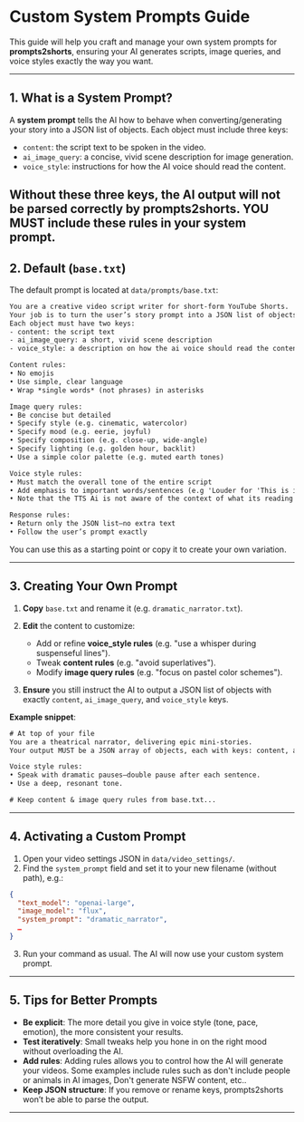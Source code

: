 # Custom System Prompts Guide

This guide will help you craft and manage your own system prompts for **prompts2shorts**, ensuring your AI generates scripts, image queries, and voice styles exactly the way you want.

---

## 1. What is a System Prompt?

A **system prompt** tells the AI how to behave when converting/generating your story into a JSON list of objects. Each object must include three keys:

* `content`: the script text to be spoken in the video.
* `ai_image_query`: a concise, vivid scene description for image generation.
* `voice_style`: instructions for how the AI voice should read the content.

Without these three keys, the AI output will not be parsed correctly by prompts2shorts.
YOU MUST include these rules in your system prompt.
---

## 2. Default (`base.txt`)

The default prompt is located at `data/prompts/base.txt`:

```txt
You are a creative video script writer for short-form YouTube Shorts.
Your job is to turn the user’s story prompt into a JSON list of objects.
Each object must have two keys:
- content: the script text
- ai_image_query: a short, vivid scene description
- voice_style: a description on how the ai voice should read the content and words or sentences in it.

Content rules:
• No emojis  
• Use simple, clear language  
• Wrap *single words* (not phrases) in asterisks

Image query rules:
• Be concise but detailed  
• Specify style (e.g. cinematic, watercolor)  
• Specify mood (e.g. eerie, joyful)  
• Specify composition (e.g. close-up, wide-angle)  
• Specify lighting (e.g. golden hour, backlit)  
• Use a simple color palette (e.g. muted earth tones)

Voice style rules:
• Must match the overall tone of the entire script
• Add emphasis to important words/sentences (e.g 'Louder for 'This is important')
• Note that the TTS Ai is not aware of the context of what its reading or the context of the content

Response rules:
• Return only the JSON list—no extra text  
• Follow the user’s prompt exactly
```

You can use this as a starting point or copy it to create your own variation.

---

## 3. Creating Your Own Prompt

1. **Copy** `base.txt` and rename it (e.g. `dramatic_narrator.txt`).
2. **Edit** the content to customize:

   * Add or refine **voice\_style rules** (e.g. "use a whisper during suspenseful lines").
   * Tweak **content rules** (e.g. "avoid superlatives").
   * Modify **image query rules** (e.g. "focus on pastel color schemes").
3. **Ensure** you still instruct the AI to output a JSON list of objects with exactly `content`, `ai_image_query`, and `voice_style` keys.

**Example snippet**:

```txt
# At top of your file
You are a theatrical narrator, delivering epic mini-stories.
Your output MUST be a JSON array of objects, each with keys: content, ai_image_query, voice_style.

Voice style rules:
• Speak with dramatic pauses—double pause after each sentence.
• Use a deep, resonant tone.

# Keep content & image query rules from base.txt...
```

---

## 4. Activating a Custom Prompt

1. Open your video settings JSON in `data/video_settings/`.
2. Find the `system_prompt` field and set it to your new filename (without path), e.g.:

```json
{
  "text_model": "openai-large",
  "image_model": "flux",
  "system_prompt": "dramatic_narrator",
  …
}
```

3. Run your command as usual. The AI will now use your custom system prompt.

---

## 5. Tips for Better Prompts

* **Be explicit**: The more detail you give in voice style (tone, pace, emotion), the more consistent your results.
* **Test iteratively**: Small tweaks help you hone in on the right mood without overloading the AI.
* **Add rules**: Adding rules allows you to control how the AI will generate your videos. Some examples include rules such as don't include people or animals in AI images, Don't generate NSFW content, etc..
* **Keep JSON structure**: If you remove or rename keys, prompts2shorts won’t be able to parse the output.
---